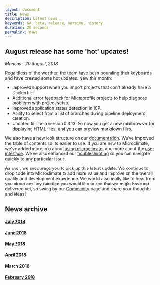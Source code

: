 ```yaml
---
layout: document
title: News
description: Latest news
keywords: GA, beta, release, version, history
duration: 20 seconds
permalink: news
---
```


## August release has some 'hot' updates!

*Monday , 20 August, 2018*

Regardless of the weather, the team have been pounding their keyboards and have created some hot updates. New this month:

- Improved support when you import projects that don't already have a Dockerfile.
- Additional error feedback for Microprofile projects to help diagnose problems with project setup.
- Improved application status detection in ICP.
- Ability to select from a list of branches during pipeline deployment creation.
- Updated to Theia version 0.3.13. So now you get a new minibrowser for displaying HTML files, and you can preview markdown files.

We also have a new look structure on our [documentation](https://microclimate-dev2ops.github.io/document). We've improved the table of contents so its easier to use. If you are new to Microclimate, we've added more info about [using microclimate](./usingmicroclimate), and more about the [user interface](./managingprojects). We've also enhanced our [troubleshooting](./troubleshooting) so you can navigate quickly to any particular issue.

As ever, we encourage you to pick up this latest update. We continue to drop code into Microclimate to add more value and improve on the overall quality and development experience. We would also really like to hear from you about any key function you would like to see that we might have not delivered yet, so swing by our [Community](./community) page and share your thoughts and ideas!

## News archive
#### [July 2018](./newsjul18)
#### [June 2018](./newsjun18)
#### [May 2018](./newsmay18)
#### [April 2018](./newsapr18)
#### [March 2018](./newsmar18)
#### [February 2018](./newsfeb18)
